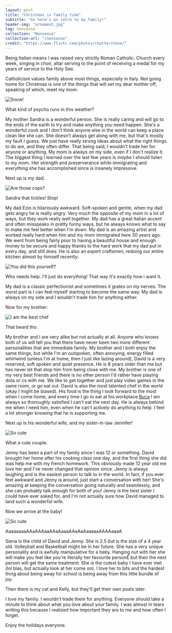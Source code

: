 ```yaml
---
layout: post
title: "Christmas is family time"
subtitle: "So here's an intro to my family!"
header-img: "ornament.jpg"
tag: nonsense
collection: "Nonsense"
collection-url: "/nonsense"
credit: "https://www.flickr.com/photos/chatterstone/"
---
```


Being Italian means I was raised very strictly Roman Catholic. Church every week, singing in choir, altar serving to the point of receiving a medal for my years of service to the Holy See. 

Catholicism values family above most things, especially in Italy. Not going home for Christmas is one of the things that will set my dear mother off, speaking of which, meet my mom:

<div class="img-center">
	<img src="/img/2014Dec/mom.jpg" title="Snow!">
	<p>What kind of psycho runs in this weather?</p>
</div>

My mother Sandra is a wonderful person. She is really caring and will go to the ends of the earth to try and make anything you need happen. She's a wonderful cook and I don't think anyone else in the world can keep a place clean like she can. She doesn't always get along with me, but that's mostly my fault I guess. We just have really strong ideas about what the right things to do are, and they often differ. That being said, I wouldn't trade her for anyone or anything. My mom is always on my side, even if I don't realize it. The biggest thing I learned over the last few years is *maybe* I should listen to my mom. Her strength and preserverance while immigrating and everything she has accomplished since is insanely impressive.

Next up is my dad.

<div class="img-center">
	<img src="/img/2014Dec/dad.jpg" title="Are those cops?">
	<p>Sandra that tickles! Stop!</p>
</div>

My dad Ezio is hilariously awkward. Soft-spoken and gentle, when my dad gets angry he is really angry. Very much the opposite of my mom in a lot of ways, but they work really well together. My dad has a great Italian accent and often misspeaks in pretty funny ways, but he always knows what to say to make me feel better when I'm down. My dad is an amazing artist and worked really hard when him and my mom immigrated here 30 years ago. We went from being fairly poor to having a beautiful house and enough money to be secure and happy thanks to the hard work that my dad put in every day, and still does. He is also an expert craftsmen, redoing our entire kitchen almost by himself recently:

<div class="img-center">
	<img src="/img/2014Dec/kitchen.jpg" title="You did this yourself?">
	<p>Who needs help. I'll just do everything! That way it's exactly how i want it.</p>
</div>

My dad is a classic perfectionist and sometimes it grates on my nerves. The worst part is I can feel myself starting to become the same way. My dad is always on my side and I wouldn't trade him for anything either.

Now for my brother:

<div class="img-center">
	<img src="/img/2014Dec/david.jpg" title="I am the best chef">
	<p>That beard tho.</p>
</div>

My brother and I are very alike but not actually at all. Anyone who knows both of us will tell you that there have never been two more different personalities that are immediate family. My brother and I both enjoy the same things, but while I'm an outspoken, often annoying, energy filled whirlwind (unless I'm at home, then I just like lazing around), David is a very reserved, soft spoken and quiet presence. He is 8 years older than me but has never let that stop him from being close with me. My brother is one of my very best friends and there is no other person I'd rather have playing dota or cs with me. We like to get together and just play video games in the same room, or go eat out. David is also the most talented chef in the world (okay I might be biased). His food is the thing I look forward to the most when I come home, and every time I go to eat at his workplace [Buca](http://www.buca.ca/king) I am always so thoroughly satisfied I can't eat the next day. He is always behind me when I need him, even when he can't actively do anything to help. I feel a lot stronger knowing that he is supporting me.

Next up is his wonderful wife, and my sister-in-law Jennifer!

<div class="img-center">
	<img src="/img/2014Dec/jenny.jpg" title="So cute">
	<p>What a cute couple.</p>
</div>

Jenny has been a part of my family since I was 12 or something. David brought her home after his cooking class one day, and the first thing she did was help me with my french homework. This obviously made 12 year old me love her and I've never changed that opinion since. Jenny is always laughing and is the easiest person to talk to in the world. In fact, if you ever feel awkward and Jenny is around, just start a conversation with her! She's amazing at keeping the conversation going naturally and seamlessly, and she can probably talk enough for both of you! Jenny is the best sister I could have ever asked for, and I'm not actually sure how David managed to land such a wonderful wife. 

Now we arrive at the baby!

<div class="img-center">
	<img src="/img/2014Dec/siena.jpg" title="So cute">
	<p>AaaaaaaaAAaAAAaaAAaAaaaAAaAaAaaaaaAAAAaaaA</p>
</div>

Siena is the child of David and Jenny. She is 2.5 but is the size of a 4 year old. Volleyball and Basketball might be in her future. She has a very unique personality and is awfully manipulative for a baby. Hanging out with her she will make you feel like you're literally her favourite personÉ but then the next person will get the same treatment. She is the cutest baby I have ever met (lol bias, but actually look at her come on). I love her to bits and the hardest thing about being away for school is being away from this little bundle of joy.

Then there is my cat and Kelly, but they'll get their own posts later.

I love my family. I wouldn't trade them for anything. Everyone should take a minute to think about what you love about your family. I was almost in tears writing this because I realized how important they are to me and how often I forget.

Enjoy the holidays everyone.

